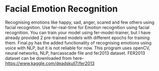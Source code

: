 # Facial Emotion Recognition
Recognising emotions like happy, sad, anger, scared and few others using facial recognition.
Use fer-real-time for Emotion recognition using facial recognition.
You can train your model using fer-model-trainer, but I have already provided 2 pre-trained models with different epochs for training them.
Final.py has the added functionality of recognising emotions using voice with NLP, but it is not reliable for now. 
This program uses openCV, neural networks, NLP, harcasscade file and fer2013 dataset.
FER2013 dataset can be downloaded from here- https://www.kaggle.com/deadskull7/fer2013
